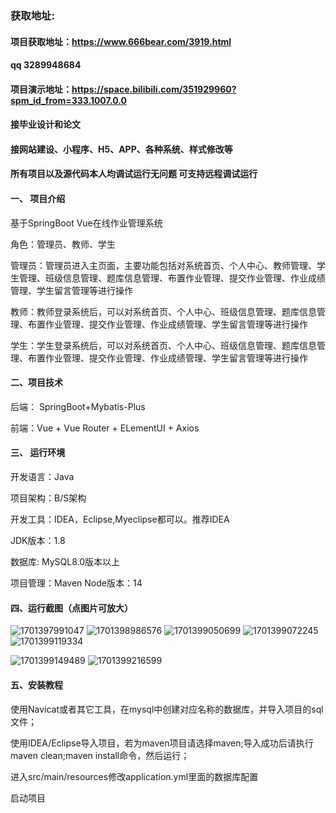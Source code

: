 ### 获取地址:
#### 项目获取地址：https://www.666bear.com/3919.html
#### qq 3289948684
#### 项目演示地址：https://space.bilibili.com/351929960?spm_id_from=333.1007.0.0
#### 接毕业设计和论文
#### 接网站建设、小程序、H5、APP、各种系统、样式修改等

#### 所有项目以及源代码本人均调试运行无问题 可支持远程调试运行

#### 一、 项目介绍
基于SpringBoot Vue在线作业管理系统

角色：管理员、教师、学生

管理员：管理员进入主页面，主要功能包括对系统首页、个人中心、教师管理、学生管理、班级信息管理、题库信息管理、布置作业管理、提交作业管理、作业成绩管理、学生留言管理等进行操作

教师：教师登录系统后，可以对系统首页、个人中心、班级信息管理、题库信息管理、布置作业管理、提交作业管理、作业成绩管理、学生留言管理等进行操作

学生：学生登录系统后，可以对系统首页、个人中心、班级信息管理、题库信息管理、布置作业管理、提交作业管理、作业成绩管理、学生留言管理等进行操作
#### 二、项目技术
后端： SpringBoot+Mybatis-Plus

前端：Vue + Vue Router + ELementUI + Axios

#### 三、 运行环境
开发语言：Java

项目架构：B/S架构

开发工具：IDEA，Eclipse,Myeclipse都可以。推荐IDEA

JDK版本：1.8

数据库: MySQL8.0版本以上

项目管理：Maven
Node版本：14
#### 四、运行截图（点图片可放大）
![1701397991047](https://github.com/666bears/assignment/assets/143094776/6b7dca16-c2e4-4621-a3f1-51966598a430)
![1701398986576](https://github.com/666bears/assignment/assets/143094776/5490f26f-c9b5-4dc4-a290-df9fdf4c92d3)
![1701399050699](https://github.com/666bears/assignment/assets/143094776/8fb00d50-920c-4012-b0ac-f8a25b56ae6c)
![1701399072245](https://github.com/666bears/assignment/assets/143094776/55d63aa3-5cbe-4e26-863e-d663b5abc720)
![1701399119334](https://github.com/666bears/assignment/assets/143094776/6e1fae76-9654-4f4b-b4c3-ff6251557625)

![1701399149489](https://github.com/666bears/assignment/assets/143094776/be010544-8b0e-4372-8add-4dd9970e82f8)
![1701399216599](https://github.com/666bears/assignment/assets/143094776/0a2dfe22-26b2-4c20-881c-cf7f79e6d7a9)




#### 五、安装教程
使用Navicat或者其它工具，在mysql中创建对应名称的数据库，并导入项目的sql文件；

使用IDEA/Eclipse导入项目，若为maven项目请选择maven;导入成功后请执行maven clean;maven install命令，然后运行；

进入src/main/resources修改application.yml里面的数据库配置

启动项目





